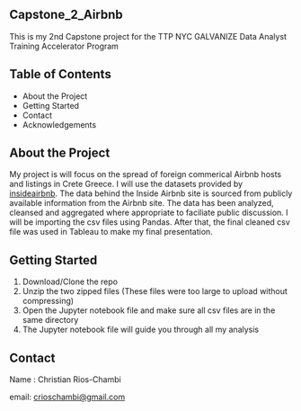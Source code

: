 ## Capstone_2_Airbnb
This is my 2nd Capstone project for the TTP NYC GALVANIZE Data Analyst Training Accelerator Program

	
## Table of Contents
- About the Project 
- Getting Started
- Contact
- Acknowledgements

## About the Project
My project is will focus on the spread of foreign commerical Airbnb hosts and listings in Crete Greece. I will use the datasets provided by [insideairbnb](http://insideairbnb.com/get-the-data.html). The data behind the Inside Airbnb site is sourced from publicly available information from the Airbnb site.
The data has been analyzed, cleansed and aggregated where appropriate to faciliate public discussion. I will be importing the csv files using Pandas. After that, the final cleaned csv file was used in Tableau to make my final presentation.

## Getting Started
  1. Download/Clone the repo
  2. Unzip the two zipped files (These files were too large to upload without compressing)
  3. Open the Jupyter notebook file and make sure all csv files are in the same directory
  4. The Jupyter notebook file will guide you through all my analysis 
  
## Contact
Name : Christian Rios-Chambi 

email: crioschambi@gmail.com


